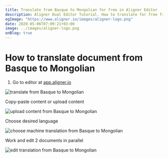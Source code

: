 ```yaml
---
title: Translate from Basque to Mongolian for free in Aligner Editor
description: Aligner Dual Editor Tutorial. How to translate for free from Basque to Mongolian. Aligner is multilingual document management platform. 
ogImage: "https://www.aligner.io/images/aligner-logo.png"
date: 2020-05-06T07:09:21+03:00
image: ../images/aligner-logo.png
onBlog: true
---
```


# How to translate document from Basque to Mongolian

1. Go to editor at [app.aligner.io](https://app.aligner.io "Aligner App web page")

![translate from Basque to Mongolian](../aligner-blank-editor.png "translate from Basque to Mongolian")

Copy-paste content or upload content

![upload content from Basque to Mongolian](../aligner-uploaded-document.png "upload content from Basque to Mongolian")

Choose desired language

![choose machine translation from Basque to Mongolian](../aligner-language-dropdown.png "choose machine translation from Basque to Mongolian")

Work and edit 2 documents in parallel

![edit translation from Basque to Mongolian](../aligner-double-sitded-editor.png "edit translation from Basque to Mongolian")

